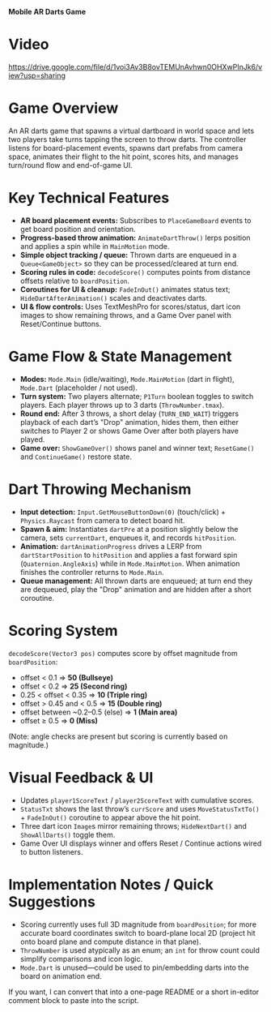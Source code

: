 **Mobile AR Darts Game**

# Video
<a> https://drive.google.com/file/d/1voi3Av3B8ovTEMUnAvhwn0OHXwPInJk6/view?usp=sharing </a>

# Game Overview

An AR darts game that spawns a virtual dartboard in world space and lets two players take turns tapping the screen to throw darts. The controller listens for board-placement events, spawns dart prefabs from camera space, animates their flight to the hit point, scores hits, and manages turn/round flow and end-of-game UI.

# Key Technical Features

* **AR board placement events:** Subscribes to `PlaceGameBoard` events to get board position and orientation.
* **Progress-based throw animation:** `AnimateDartThrow()` lerps position and applies a spin while in `MainMotion` mode.
* **Simple object tracking / queue:** Thrown darts are enqueued in a `Queue<GameObject>` so they can be processed/cleared at turn end.
* **Scoring rules in code:** `decodeScore()` computes points from distance offsets relative to `boardPosition`.
* **Coroutines for UI & cleanup:** `FadeInOut()` animates status text; `HideDartAfterAnimation()` scales and deactivates darts.
* **UI & flow controls:** Uses TextMeshPro for scores/status, dart icon images to show remaining throws, and a Game Over panel with Reset/Continue buttons.

# Game Flow & State Management

* **Modes:** `Mode.Main` (idle/waiting), `Mode.MainMotion` (dart in flight), `Mode.Dart` (placeholder / not used).
* **Turn system:** Two players alternate; `P1Turn` boolean toggles to switch players. Each player throws up to 3 darts (`ThrowNumber.tmax`).
* **Round end:** After 3 throws, a short delay (`TURN_END_WAIT`) triggers playback of each dart’s "Drop" animation, hides them, then either switches to Player 2 or shows Game Over after both players have played.
* **Game over:** `ShowGameOver()` shows panel and winner text; `ResetGame()` and `ContinueGame()` restore state.

# Dart Throwing Mechanism

* **Input detection:** `Input.GetMouseButtonDown(0)` (touch/click) + `Physics.Raycast` from camera to detect board hit.
* **Spawn & aim:** Instantiates `dartPre` at a position slightly below the camera, sets `currentDart`, enqueues it, and records `hitPosition`.
* **Animation:** `dartAnimationProgress` drives a LERP from `dartStartPosition` to `hitPosition` and applies a fast forward spin (`Quaternion.AngleAxis`) while in `Mode.MainMotion`. When animation finishes the controller returns to `Mode.Main`.
* **Queue management:** All thrown darts are enqueued; at turn end they are dequeued, play the "Drop" animation and are hidden after a short coroutine.

# Scoring System

`decodeScore(Vector3 pos)` computes score by offset magnitude from `boardPosition`:

* offset < 0.1 ⇒ **50 (Bullseye)**
* offset < 0.2 ⇒ **25 (Second ring)**
* 0.25 < offset < 0.35 ⇒ **10 (Triple ring)**
* offset > 0.45 and < 0.5 ⇒ **15 (Double ring)**
* offset between ~0.2–0.5 (else) ⇒ **1 (Main area)**
* offset ≥ 0.5 ⇒ **0 (Miss)**

(Note: angle checks are present but scoring is currently based on magnitude.)

# Visual Feedback & UI

* Updates `player1ScoreText` / `player2ScoreText` with cumulative scores.
* `StatusTxt` shows the last throw’s `currScore` and uses `MoveStatusTxtTo()` + `FadeInOut()` coroutine to appear above the hit point.
* Three dart icon `Image`s mirror remaining throws; `HideNextDart()` and `ShowAllDarts()` toggle them.
* Game Over UI displays winner and offers Reset / Continue actions wired to button listeners.

# Implementation Notes / Quick Suggestions

* Scoring currently uses full 3D magnitude from `boardPosition`; for more accurate board coordinates switch to board-plane local 2D (project hit onto board plane and compute distance in that plane).
* `ThrowNumber` is used atypically as an enum; an `int` for throw count could simplify comparisons and icon logic.
* `Mode.Dart` is unused—could be used to pin/embedding darts into the board on animation end.

If you want, I can convert that into a one-page README or a short in-editor comment block to paste into the script.

